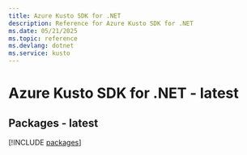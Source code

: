```yaml
---
title: Azure Kusto SDK for .NET
description: Reference for Azure Kusto SDK for .NET
ms.date: 05/21/2025
ms.topic: reference
ms.devlang: dotnet
ms.service: kusto
---
```

# Azure Kusto SDK for .NET - latest
## Packages - latest
[!INCLUDE [packages](kusto-index.md)]